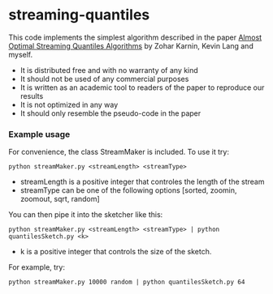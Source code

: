# streaming-quantiles

This code implements the simplest algorithm described in 
the paper [Almost Optimal Streaming Quantiles Algorithms](http://arxiv.org/abs/1603.05346) by Zohar Karnin, Kevin Lang and myself.

* It is distributed free and with no warranty of any kind
* It should not be used of any commercial purposes
* It is written as an academic tool to readers of the paper to reproduce our results
* It is not optimized in any way
* It should only resemble the pseudo-code in the paper


### Example usage
 
For convenience, the class StreamMaker is included. To use it try:
     
    python streamMaker.py <streamLength> <streamType> 
    
* streamLength is a positive integer that controles the length of the stream  
* streamType can be one of the following options [sorted, zoomin, zoomout, sqrt, random]

You can then pipe it into the sketcher like this:

    python streamMaker.py <streamLength> <streamType> | python quantilesSketch.py <k>

* k is a positive integer that controls the size of the sketch.

For example, try: 
    
    python streamMaker.py 10000 random | python quantilesSketch.py 64
